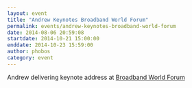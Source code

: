 ```yaml
---
layout: event
title: "Andrew Keynotes Broadband World Forum"
permalink: events/andrew-keynotes-broadband-world-forum
date: 2014-08-06 20:59:08
startdate: 2014-10-21 15:00:00
enddate: 2014-10-23 15:59:00
author: phobos
category: event
---
```


Andrew delivering keynote address at [Broadband World Forum](http://broadbandworldforum.com/)
